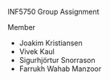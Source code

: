 INF5750 Group Assignment

Member
- Joakim Kristiansen 
- Vivek Kaul
- Sigurhjörtur Snorrason
- Farrukh Wahab Manzoor